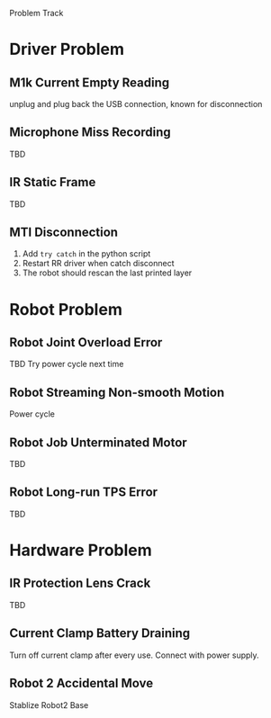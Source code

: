 Problem Track

# Driver Problem
## M1k Current Empty Reading
unplug and plug back the USB connection, known for disconnection

## Microphone Miss Recording
TBD

## IR Static Frame
TBD

## MTI Disconnection
1. Add `try catch` in the python script
2. Restart RR driver when catch disconnect
3. The robot should rescan the last printed layer

# Robot Problem
## Robot Joint Overload Error
TBD
Try power cycle next time

## Robot Streaming Non-smooth Motion
Power cycle

## Robot Job Unterminated Motor
TBD

## Robot Long-run TPS Error
TBD

# Hardware Problem
## IR Protection Lens Crack
TBD

## Current Clamp Battery Draining
Turn off current clamp after every use.
Connect with power supply.

## Robot 2 Accidental Move
Stablize Robot2 Base

